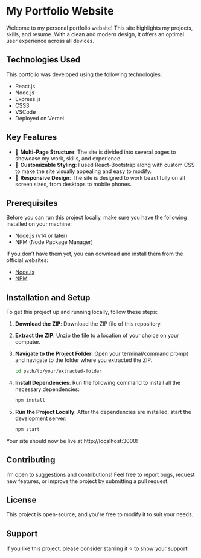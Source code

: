 # My Portfolio Website

Welcome to my personal portfolio website! This site highlights my projects, skills, and resume. With a clean and modern design, it offers an optimal user experience across all devices.

## Technologies Used

This portfolio was developed using the following technologies:

- React.js
- Node.js
- Express.js
- CSS3
- VSCode
- Deployed on Vercel

## Key Features

- 📖 **Multi-Page Structure**: The site is divided into several pages to showcase my work, skills, and experience.
- 🎨 **Customizable Styling**: I used React-Bootstrap along with custom CSS to make the site visually appealing and easy to modify.
- 📱 **Responsive Design**: The site is designed to work beautifully on all screen sizes, from desktops to mobile phones.

## Prerequisites

Before you can run this project locally, make sure you have the following installed on your machine:

- Node.js (v14 or later)
- NPM (Node Package Manager)

If you don’t have them yet, you can download and install them from the official websites:

- [Node.js](https://nodejs.org/)
- [NPM](https://www.npmjs.com/)

## Installation and Setup

To get this project up and running locally, follow these steps:

1. **Download the ZIP**: 
   Download the ZIP file of this repository.

2. **Extract the ZIP**: 
   Unzip the file to a location of your choice on your computer.

3. **Navigate to the Project Folder**: 
   Open your terminal/command prompt and navigate to the folder where you extracted the ZIP.

   ```bash
   cd path/to/your/extracted-folder
   ```
4. **Install Dependencies**: Run the following command to install all the necessary dependencies:

   ```bash
   npm install
   ```
5. **Run the Project Locally**: After the dependencies are installed, start the development server:
   ```bash
   npm start
   ```
Your site should now be live at http://localhost:3000!

## Contributing

I’m open to suggestions and contributions! Feel free to report bugs, request new features, or improve the project by submitting a pull request.

## License

This project is open-source, and you're free to modify it to suit your needs.

## Support

If you like this project, please consider starring it ⭐ to show your support!

